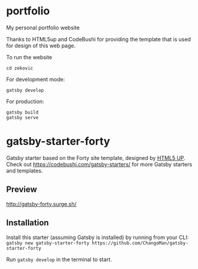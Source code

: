 # portfolio
My personal portfolio website   

Thanks to HTML5up and CodeBushi for providing the template that is used for design of this web page.   

To run the website   
```     
cd zekovic   
```    
For development mode:    
```   
gatsby develop    
```   
For production:    
```   
gatsby build   
gatsby serve    
```     


# gatsby-starter-forty
Gatsby starter based on the Forty site template, designed by [HTML5 UP](https://html5up.net/forty). Check out https://codebushi.com/gatsby-starters/ for more Gatsby starters and templates.

## Preview

http://gatsby-forty.surge.sh/

## Installation

Install this starter (assuming Gatsby is installed) by running from your CLI:
`gatsby new gatsby-starter-forty https://github.com/ChangoMan/gatsby-starter-forty`

Run `gatsby develop` in the terminal to start.
